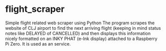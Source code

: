 # flight_scraper
Simple flight related web scraper using Python
The program scrapes the website of CLJ airport to find the next arriving flight (keeping in mind status notes like DELAYED of CANCELLED) and then displays this information nicely formatted on an INKY PHAT (e-Ink display) attached to a Raspberry Pi Zero.
It is used as an service.
